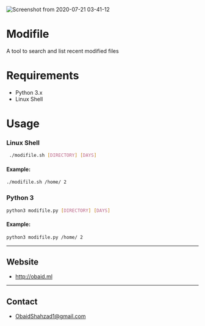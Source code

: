 ![Screenshot from 2020-07-21 03-41-12](https://user-images.githubusercontent.com/55599902/88045957-c75cb380-cb68-11ea-886b-2dc71a30eaa1.png)

# Modifile
A tool to search and list recent modified files

# Requirements
+ Python 3.x
+ Linux Shell

# Usage

### Linux Shell
```sh
 ./modifile.sh [DIRECTORY] [DAYS]
``` 
#### Example:
```sh
./modifile.sh /home/ 2 
``` 
 
### Python 3
 ```sh
python3 modifile.py [DIRECTORY] [DAYS]
```
#### Example:
```sh
python3 modifile.py /home/ 2
```

---
## Website
+ http://obaid.ml
---
## Contact
+ ObaidShahzad1@gmail.com
